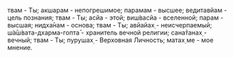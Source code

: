 твам - Ты; акшарам - непогрешимое; парамам - высшее; ведитавйам - цель познания; твам - Ты; асйа - этой; виш́васйа - вселенной; парам - высшая; нидха̄нам - основа; твам - Ты; авйайах̣ - неисчерпаемый; ш́а̄ш́вата-дхарма-гопта̄ - хранитель вечной религии; сана̄танах̣ - вечный; твам - Ты; пурушах̣ - Верховная Личность; матах̣ ме - мое мнение.